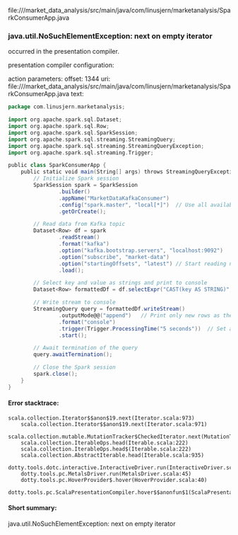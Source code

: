 file://<WORKSPACE>/market_data_analysis/src/main/java/com/linusjern/marketanalysis/SparkConsumerApp.java
### java.util.NoSuchElementException: next on empty iterator

occurred in the presentation compiler.

presentation compiler configuration:


action parameters:
offset: 1344
uri: file://<WORKSPACE>/market_data_analysis/src/main/java/com/linusjern/marketanalysis/SparkConsumerApp.java
text:
```scala
package com.linusjern.marketanalysis;

import org.apache.spark.sql.Dataset;
import org.apache.spark.sql.Row;
import org.apache.spark.sql.SparkSession;
import org.apache.spark.sql.streaming.StreamingQuery;
import org.apache.spark.sql.streaming.StreamingQueryException;
import org.apache.spark.sql.streaming.Trigger;

public class SparkConsumerApp {
    public static void main(String[] args) throws StreamingQueryException {
        // Initialize Spark session
        SparkSession spark = SparkSession
                .builder()
                .appName("MarketDataKafkaConsumer")
                .config("spark.master", "local[*]")  // Use all available cores
                .getOrCreate();

        // Read data from Kafka topic
        Dataset<Row> df = spark
                .readStream()
                .format("kafka")
                .option("kafka.bootstrap.servers", "localhost:9092")
                .option("subscribe", "market-data")
                .option("startingOffsets", "latest") // Start reading new messages only
                .load();

        // Select key and value as strings and print to console
        Dataset<Row> formattedDf = df.selectExpr("CAST(key AS STRING)", "CAST(value AS STRING)");

        // Write stream to console
        StreamingQuery query = formattedDf.writeStream()
                .outputMode@@("append")   // Print only new rows as they arrive
                .format("console")
                .trigger(Trigger.ProcessingTime("5 seconds"))  // Set a processing interval
                .start();

        // Await termination of the query
        query.awaitTermination();

        // Close the Spark session
        spark.close();
    }
}

```



#### Error stacktrace:

```
scala.collection.Iterator$$anon$19.next(Iterator.scala:973)
	scala.collection.Iterator$$anon$19.next(Iterator.scala:971)
	scala.collection.mutable.MutationTracker$CheckedIterator.next(MutationTracker.scala:76)
	scala.collection.IterableOps.head(Iterable.scala:222)
	scala.collection.IterableOps.head$(Iterable.scala:222)
	scala.collection.AbstractIterable.head(Iterable.scala:935)
	dotty.tools.dotc.interactive.InteractiveDriver.run(InteractiveDriver.scala:164)
	dotty.tools.pc.MetalsDriver.run(MetalsDriver.scala:45)
	dotty.tools.pc.HoverProvider$.hover(HoverProvider.scala:40)
	dotty.tools.pc.ScalaPresentationCompiler.hover$$anonfun$1(ScalaPresentationCompiler.scala:376)
```
#### Short summary: 

java.util.NoSuchElementException: next on empty iterator